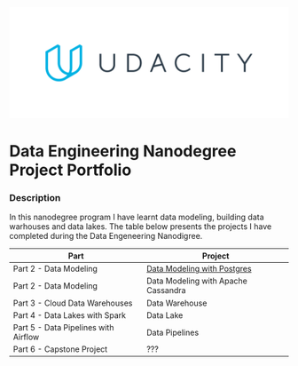 <img src="./images/udacity_logo.png" height="200">

# Data Engineering Nanodegree Project Portfolio

### Description

In this nanodegree program I have learnt data modeling, building data warhouses and data lakes. The table below presents the projects I have completed during the Data Engeneering Nanodigree.

| Part                                 | Project                                                                   |
| ------------------------------------ | ------------------------------------------------------------------------- |
| Part 2 - Data Modeling               | [Data Modeling with Postgres](./Project1_Data_Modelling_With_Postgresql)  |
| Part 2 - Data Modeling               | Data Modeling with Apache Cassandra                                       |
| Part 3 - Cloud Data Warehouses       | Data Warehouse                                                            |
| Part 4 - Data Lakes with Spark       | Data Lake                                                                 |
| Part 5 - Data Pipelines with Airflow | Data Pipelines                                                            |
| Part 6 - Capstone Project            | ???                                                                       |